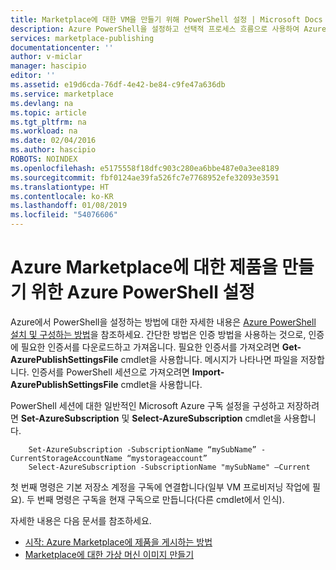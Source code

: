 ```yaml
---
title: Marketplace에 대한 VM을 만들기 위해 PowerShell 설정 | Microsoft Docs
description: Azure PowerShell을 설정하고 선택적 프로세스 흐름으로 사용하여 Azure Marketplace에 배포하고 여기에서 판매할 VM 이미지를 만들기 위한 지침
services: marketplace-publishing
documentationcenter: ''
author: v-miclar
manager: hascipio
editor: ''
ms.assetid: e19d6cda-76df-4e42-be84-c9fe47a636db
ms.service: marketplace
ms.devlang: na
ms.topic: article
ms.tgt_pltfrm: na
ms.workload: na
ms.date: 02/04/2016
ms.author: hascipio
ROBOTS: NOINDEX
ms.openlocfilehash: e5175558f18dfc903c280ea6bbe487e0a3ee8189
ms.sourcegitcommit: fbf0124ae39fa526fc7e7768952efe32093e3591
ms.translationtype: HT
ms.contentlocale: ko-KR
ms.lasthandoff: 01/08/2019
ms.locfileid: "54076606"
---
```

# <a name="set-up-azure-powershell-to-create-an-offer-for-the-azure-marketplace"></a>Azure Marketplace에 대한 제품을 만들기 위한 Azure PowerShell 설정

Azure에서 PowerShell을 설정하는 방법에 대한 자세한 내용은 [Azure PowerShell 설치 및 구성하는 방법](/powershell/azure/overview)을 참조하세요. 간단한 방법은 인증 방법을 사용하는 것으로, 인증에 필요한 인증서를 다운로드하고 가져옵니다. 필요한 인증서를 가져오려면 **Get-AzurePublishSettingsFile** cmdlet을 사용합니다. 메시지가 나타나면 파일을 저장합니다. 인증서를 PowerShell 세션으로 가져오려면 **Import-AzurePublishSettingsFile** cmdlet을 사용합니다.

PowerShell 세션에 대한 일반적인 Microsoft Azure 구독 설정을 구성하고 저장하려면 **Set-AzureSubscription** 및 **Select-AzureSubscription** cmdlet을 사용합니다.

        Set-AzureSubscription -SubscriptionName “mySubName” -CurrentStorageAccountName “mystorageaccount”
        Select-AzureSubscription -SubscriptionName "mySubName" –Current

첫 번째 명령은 기본 저장소 계정을 구독에 연결합니다(일부 VM 프로비저닝 작업에 필요).  두 번째 명령은 구독을 현재 구독으로 만듭니다(다른 cmdlet에서 인식).

자세한 내용은 다음 문서를 참조하세요.
* [시작: Azure Marketplace에 제품을 게시하는 방법](marketplace-publishing-getting-started.md)
* [Marketplace에 대한 가상 머신 이미지 만들기](marketplace-publishing-vm-image-creation.md)

